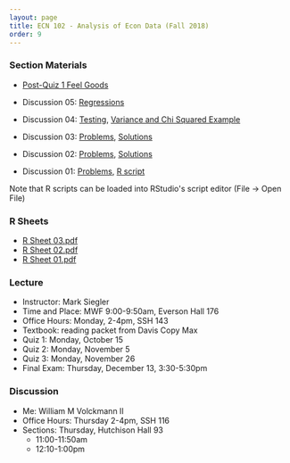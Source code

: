 ```yaml
---
layout: page
title: ECN 102 - Analysis of Econ Data (Fall 2018)
order: 9
---
```



### Section Materials
* [Post-Quiz 1 Feel Goods](https://youtu.be/_reps5BBHTs)

* Discussion 05: [Regressions](Discussion-05.pdf)
* Discussion 04: [Testing](Discussion-04.pdf), [Variance and Chi Squared Example](testvariancechi.pdf)
* Discussion 03: [Problems](Discussion-03.pdf), [Solutions](Discussion-03-ans.pdf)
* Discussion 02: [Problems](Discussion-02.pdf), [Solutions](Discussion-02-ans.pdf)
* Discussion 01: [Problems](Discussion-01.pdf), [R script](discussion-01.R)

Note that R scripts can be loaded into RStudio's script editor (File -> Open File)


### R Sheets
* [R Sheet 03.pdf](Rsheet-03.pdf)
* [R Sheet 02.pdf](Rsheet-02.pdf)
* [R Sheet 01.pdf](Rsheet-01.pdf)


### Lecture
* Instructor: Mark Siegler
* Time and Place: MWF 9:00-9:50am, Everson Hall 176
* Office Hours: Monday, 2-4pm, SSH 143
* Textbook: reading packet from Davis Copy Max
* Quiz 1: Monday, October 15
* Quiz 2: Monday, November 5
* Quiz 3: Monday, November 26
* Final Exam: Thursday, December 13, 3:30-5:30pm


### Discussion
* Me: William M Volckmann II
* Office Hours: Thursday 2-4pm, SSH 116
* Sections: Thursday, Hutchison Hall 93
  * 11:00-11:50am
  * 12:10-1:00pm
